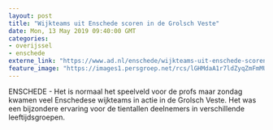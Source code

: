 ```yaml
---
layout: post
title: "Wijkteams uit Enschede scoren in de Grolsch Veste"
date: Mon, 13 May 2019 09:40:00 GMT
categories: 
- overijssel 
- enschede 
externe_link: "https://www.ad.nl/enschede/wijkteams-uit-enschede-scoren-in-de-grolsch-veste~aa811be4/"
feature_image: "https://images1.persgroep.net/rcs/lGHMdaA1r7ldZyqZmFmMUvqzmnk/diocontent/148081206/_fitwidth/400/?appId=21791a8992982cd8da851550a453bd7f&quality=0.7"
---
```


ENSCHEDE - Het is normaal het speelveld voor de profs maar zondag kwamen veel Enschedese wijkteams in actie in de Grolsch Veste. Het was een bijzondere ervaring voor de tientallen deelnemers in verschillende leeftijdsgroepen.
